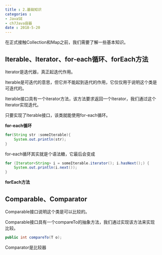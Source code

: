 ```yaml
---
title : 2.基础知识
categories : 
- JavaSE
- ch7Java容器
date : 2018-5-20
---
```


在正式接触Collection和Map之前，我们需要了解一些基本知识。

## Iterable、Iterator、for-each循环、forEach方法

Iterator是迭代器，真正起迭代作用。

Iterable是可迭代的意思，但它并不能起到迭代的作用，它仅仅用于说明这个类是可迭代的。

Iterable接口具有一个iterator方法，该方法要求返回一个Iterator，我们通过这个Iterator实现迭代。

只要实现了Iterable接口，该类就能使用for-each循环。

**for-each循环**

```java
for(String str :someIterable){
	System.out.println(str);
}
```

for-each循环其实就是个语法糖，它最后会变成

```java
for (Iterator<String> i = someIterable.iterator(); i.hasNext();) {
    System.out.println(i.next());
}
```

**forEach方法**

## Comparable、Comparator

Comparable接口说明这个类是可以比较的。

Comparable接口具有一个compareTo的抽象方法，我们通过实现该方法来实现比较。

```java
public int compareTo(T o);
```

Comparator是比较器
